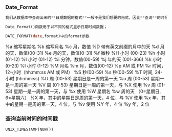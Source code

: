 ### **Date_Format**

```sql
我们从数据库中查询出来的**日期数据的格式**一般不是我们想要的格式，因此**查询**的时候要转换成**我们需要的格式**；

Date_Format()函数用于以不同的格式显示日期时间数据；

DATE_FORMAT(date,format)中的format参数
```

%a 缩写星期名 
%b 缩写月名 
%c 月，数值 
%D 带有英文前缀的月中的天 
%d 月的天，数值(00-31) 
%e 月的天，数值(0-31) 
%f 微秒 
%H 小时 (00-23) 
%h 小时 (01-12) 
%I 小时 (01-12) 
%i 分钟，数值(00-59) 
%j 年的天 (001-366) 
%k 小时 (0-23) 
%l 小时 (1-12) 
%M 月名 
%m 月，数值(00-12) 
%p AM 或 PM 
%r 时间，12-小时（hh:mm:ss AM 或 PM） 
%S 秒(00-59) 
%s 秒(00-59) 
%T 时间, 24-小时 (hh:mm:ss) 
%U 周 (00-53) 星期日是一周的第一天 
%u 周 (00-53) 星期一是一周的第一天 
%V 周 (01-53) 星期日是一周的第一天，与 %X 使用 
%v 周 (01-53) 星期一是一周的第一天，与 %x 使用 
%W 星期名 
%w 周的天 （0=星期日, 6=星期六） 
%X 年，其中的星期日是周的第一天，4 位，与 %V 使用 
%x 年，其中的星期一是周的第一天，4 位，与 %v 使用 
%Y 年，4 位 
%y 年，2 位

### 查询当前时间的时间戳

```sql
UNIX_TIMESTAMP(NOW()) 
```


